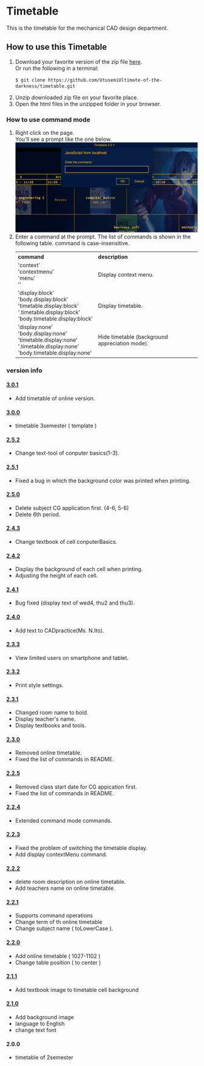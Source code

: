 # Timetable

<div>This is the timetable for the mechanical CAD design department.</div>

## How to use this Timetable

<ol>
  <li>
    Download your favorite version of the zip file <a href="https://github.com/UtusemiUltimate-of-the-darkness/timetable/releases">here</a>.<br>
    Or run the following in a terminal:
    <pre><code>$ git clone https://github.com/UtusemiUltimate-of-the-darkness/timetable.git</code></pre>
  </li>
  <li>Unzip downloaded zip file on your favorite place.</li>
  <li>Open the html files in the unzipped folder in your browser.</li>
</ol>

### How to use command mode
<ol>
  <li>
    <div>Right click on the page.</div>
    <div>You'll see a prompt like the one below.</div>
    <div>
      <img src="img/html/displayPrompt.png" width="500px">
    </div>
  </li>
  <li>
    <div>Enter a command at the prompt. The list of commands is shown in the following table. command is case-insensitive.</div>
    <table>
      <tr>
        <th>command</th>
        <th>description</th>
      </tr>
      <tr>
        <td>
          <div>'context'</div>
          <div>'contextmenu'</div>
          <div>'menu'</div>
          <div>''</div>
        </td>
        <td>Display context menu.</td>
      </tr>
      <tr>
        <td>
          <div>'display:block'</div>
          <div>'body.display:block'</div>
          <div>'timetable.display:block'</div>
          <div>'.timetable.display:block'</div>
          <div>'body.timetable.display:block'</div>
        </td>
        <td>Display timetable.</td>
      </tr>
      <tr>
        <td>
          <div>'display:none'</div>
          <div>'body.display:none'</div>
          <div>'timetable.display:none'</div>
          <div>'.timetable.display:none'</div>
          <div>'body.timetable.display:none'</div>
        </td>
        <td>Hide timetable (background appreciation mode).</td>
      </tr>
    </table>
  </li>
</ol>

### version info

#### <a href="https://github.com/UtusemiUltimate-of-the-darkness/timetable/tree/3.0.1">3.0.1</a>
<ul>
  <li>Add timetable of online version.</li>
</ul>

#### <a href="https://github.com/UtusemiUltimate-of-the-darkness/timetable/tree/3.0.0">3.0.0</a>
<ul>
  <li>timetable 3semester ( template )</li>
</ul>

#### <a href="https://github.com/UtusemiUltimate-of-the-darkness/timetable/tree/2.5.2">2.5.2</a>
<ul>
  <li>Change text-tool of conputer basics(1-3).</li>
</ul>

#### <a href="https://github.com/UtusemiUltimate-of-the-darkness/timetable/tree/2.5.1">2.5.1</a>
<ul>
  <li>Fixed a bug in which the background color was printed when printing.</li>
</ul>

#### <a href="https://github.com/UtusemiUltimate-of-the-darkness/timetable/tree/2.5.0">2.5.0</a>
<ul>
  <li>Delete subject CG application first. (4-6, 5-6)</li>
  <li>Delete 6th period.</li>
</ul>

#### <a href="https://github.com/UtusemiUltimate-of-the-darkness/timetable/tree/2.4.3">2.4.3</a>
<ul>
  <li>Change textbook of cell conputerBasics.</li>
</ul>

#### <a href="https://github.com/UtusemiUltimate-of-the-darkness/timetable/tree/2.4.2">2.4.2</a>
<ul>
  <li>Display the background of each cell when printing.</li>
  <li>Adjusting the height of each cell.</li>
</ul>

#### <a href="https://github.com/UtusemiUltimate-of-the-darkness/timetable/tree/2.4.1">2.4.1</a>
<ul>
  <li>Bug fixed (display text of wed4, thu2 and thu3).</li>
</ul>

#### <a href="https://github.com/UtusemiUltimate-of-the-darkness/timetable/tree/2.4.0">2.4.0</a>
<ul>
  <li>Add text to CADpractice(Ms. N.Ito).</li>
</ul>

#### <a href="https://github.com/UtusemiUltimate-of-the-darkness/timetable/tree/2.3.3">2.3.3</a>
<ul>
  <li>View limited users on smartphone and tablet.</li>
</ul>

#### <a href="https://github.com/UtusemiUltimate-of-the-darkness/timetable/tree/2.3.2">2.3.2</a>
<ul>
  <li>Print style settings.</li>
</ul>

#### <a href="https://github.com/UtusemiUltimate-of-the-darkness/timetable/tree/2.3.1">2.3.1</a>
<ul>
  <li>Changed room name to bold.</li>
  <li>Display teacher's name.</li>
  <li>Display textbooks and tools.</li>
</ul>

#### <a href="https://github.com/UtusemiUltimate-of-the-darkness/timetable/tree/2.3.0">2.3.0</a>
<ul>
  <li>Removed online timetable.</li>
  <li>Fixed the list of commands in README.</li>
</ul>

#### <a href="https://github.com/UtusemiUltimate-of-the-darkness/timetable/tree/2.2.5">2.2.5</a>
<ul>
  <li>Removed class start date for CG appication first.</li>
  <li>Fixed the list of commands in README.</li>
</ul>

#### <a href="https://github.com/UtusemiUltimate-of-the-darkness/timetable/tree/2.2.4">2.2.4</a>
<ul>
  <li>Extended command mode commands.</li>
</ul>

#### <a href="https://github.com/UtusemiUltimate-of-the-darkness/timetable/tree/2.2.3">2.2.3</a>
<ul>
  <li>Fixed the problem of switching the timetable display.</li>
  <li>Add display contextMenu command.</li>
</ul>

#### <a href="https://github.com/UtusemiUltimate-of-the-darkness/timetable/tree/2.2.2">2.2.2</a>
<ul>
  <li>delete room description on online timetable.</li>
  <li>Add teachers name on online timetable.</li>
</ul>

#### <a href="https://github.com/UtusemiUltimate-of-the-darkness/timetable/tree/2.2.1">2.2.1</a>
<ul>
  <li>Supports command operations</li>
  <li>Change term of th online timetable</li>
  <li>Change subject name ( toLowerCase ).
</ul>

#### <a href="https://github.com/UtusemiUltimate-of-the-darkness/timetable/tree/2.2.0">2.2.0</a>
<ul>
  <li>Add online timetable ( 1027-1102 )</li>
  <li>Change table position ( to center ) </li>
</ul>

#### <a href="https://github.com/UtusemiUltimate-of-the-darkness/timetable/tree/2.1.1">2.1.1</a>
<ul>
  <li>Add textbook image to timetable cell background</li>
</ul>

#### <a href="https://github.com/UtusemiUltimate-of-the-darkness/timetable/tree/2.1.0">2.1.0</a>
<ul>
  <li>Add background image</li>
  <li>language to English</li>
  <li>change text font</li>
</ul>

#### 2.0.0
<ul>
  <li>timetable of 2semester</li>
</ul>


